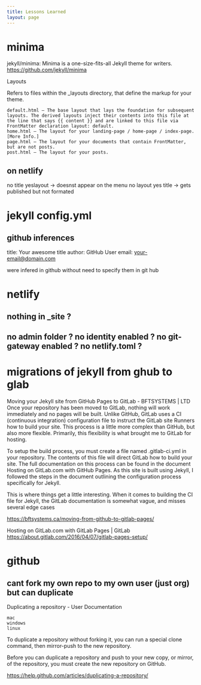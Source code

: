```yaml
---
title: Lessons Learned
layout: page
---
```


# minima

jekyll/minima: Minima is a one-size-fits-all Jekyll theme for writers.
https://github.com/jekyll/minima

Layouts

Refers to files within the _layouts directory, that define the markup for your theme.

    default.html — The base layout that lays the foundation for subsequent layouts. The derived layouts inject their contents into this file at the line that says {{ content }} and are linked to this file via FrontMatter declaration layout: default.
    home.html — The layout for your landing-page / home-page / index-page. [More Info.]
    page.html — The layout for your documents that contain FrontMatter, but are not posts.
    post.html — The layout for your posts.


## on netlify

no title yeslayout -> doesnst appear on the menu
no layout yes title -> gets published but not formated

# jekyll config.yml

## github inferences
title: Your awesome title
author: GitHub User
email: your-email@domain.com

were infered in github without need to specify them in git hub
# netlify

## nothing in _site ?

## no admin folder ? no identity enabled ? no git-gateway enabled ? no netlify.toml ?


# migrations of jekyll from ghub to glab

Moving your Jekyll site from GitHub Pages to GitLab - BFTSYSTEMS | LTD
Once your repository has been moved to GitLab, nothing will work immediately and no pages will be built. Unlike GitHub, GitLab uses a CI (continuous integration) configuration file to instruct the GitLab site Runners how to build your site. This process is a little more complex than GitHub, but also more flexible. Primarily, this flexibility is what brought me to GitLab for hosting.

To setup the build process, you must create a file named .gitlab-ci.yml in your repository. The contents of this file will direct GitLab how to build your site. The full documentation on this process can be found in the document Hosting on GitLab.com with GitHub Pages. As this site is built using Jekyll, I followed the steps in the document outlining the configuration process specifically for Jekyll.

This is where things get a little interesting. When it comes to building the CI file for Jekyll, the GitLab documentation is somewhat vague, and misses several edge cases


https://bftsystems.ca/moving-from-github-to-gitlab-pages/


Hosting on GitLab.com with GitLab Pages | GitLab
https://about.gitlab.com/2016/04/07/gitlab-pages-setup/


# github

## cant fork my own repo to my own user (just org) but can duplicate

Duplicating a repository - User Documentation



    mac
    windows
    linux

To duplicate a repository without forking it, you can run a special clone command, then mirror-push to the new repository.

Before you can duplicate a repository and push to your new copy, or mirror, of the repository, you must create the new repository on GitHub.


https://help.github.com/articles/duplicating-a-repository/



